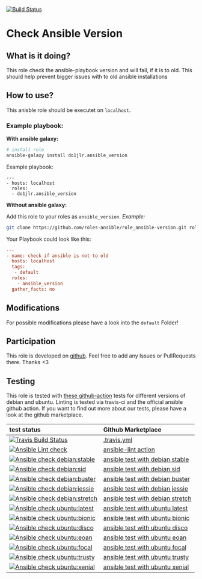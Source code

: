 [![Build Status](https://travis-ci.org/roles-ansible/role_ansible-version.svg?branch=master)](https://travis-ci.org/roles-ansible/role_ansible-version)

 Check Ansible Version
========================

 What is it doing?
--------------

This role check the ansible-playbook version and will fail, if it is to old.
This should help prevent bigger issues with to old ansible installations

 How to use?
-----------
This anisble role should be executet on ``localhost``.

### Example playbook:
**With ansible galaxy:**

```bash
# install role
ansible-galaxy install do1jlr.ansible_version
```

Example playbook:
```
---
- hosts: localhost
  roles:
  - do1jlr.ansible_version
```

**Without ansible galaxy:**

Add this role to your roles as ``ansible_version``. *Example:*
```bash
git clone https://github.com/roles-ansible/role_ansible-version.git roles/ansible_version
```

Your Playbook could look like this:
```ini
---
- name: check if ansible is not to old
  hosts: localhost
  tags:
   - default
  roles:
    - ansible_version
  gather_facts: no
```

 Modifications
------------

For possible modifications please have a look into the ``default`` Folder!


 Participation
-------------
This role is developed on [github](https://github.com/roles-ansible/role_ansible-version.git).
Feel free to add any Issues or PullRequests there. Thanks <3


 Testing
---------
This role is tested with [these github-action](https://github.com/search?q=topic%3Acheck-ansible+topic%3Agithub-actions+org%3Aroles-ansible&type=Repositories) tests for different versions of debian and ubuntu. Linting is tested via travis-ci and the official ansible github action.
If you want to find out more about our tests, please have a look at the github marketplace.

| test status | Github Marketplace |
| :---------  | :----------------  |
| [![Travis Build Status](https://travis-ci.org/roles-ansible/role_ansible-version.svg?branch=master)](https://travis-ci.org/roles-ansible/role_ansible-version) | [.travis.yml](https://github.com/roles-ansible/role_ansible-version/blob/master/.travis.yml) |
| [![Ansible Lint check](https://github.com/roles-ansible/role_ansible-version/workflows/Ansible%20Lint%20check/badge.svg)](https://github.com/roles-ansible/role_ansible-version/actions?query=workflow%3A%22Ansible+Lint+check%22) | [ansible-lint action](https://github.com/marketplace/actions/ansible-lint)
| [![Ansible check debian:stable](https://github.com/roles-ansible/role_ansible-version/workflows/Ansible%20check%20debian:stable/badge.svg)](https://github.com/roles-ansible/role_ansible-version/actions?query=workflow%3A%22Ansible+check+debian%3Astable%22) | [ansible test with debian stable](https://github.com/marketplace/actions/check-ansible-debian-stable) |
| [![Ansible check debian:sid](https://github.com/roles-ansible/role_ansible-version/workflows/Ansible%20check%20debian:sid/badge.svg)](https://github.com/roles-ansible/role_ansible-version/actions?query=workflow%3A%22Ansible+check+debian%3Asid%22) | [ansible test with debian sid](https://github.com/marketplace/actions/check-ansible-debian-sid) |
| [![Ansible check debian:buster](https://github.com/roles-ansible/role_ansible-version/workflows/Ansible%20check%20debian:buster/badge.svg)](https://github.com/roles-ansible/role_ansible-version/actions?query=workflow%3A%22Ansible+check+debian%3Abuster%22) | [ansible test with debian buster](https://github.com/marketplace/actions/check-ansible-debian-buster) |
| [![Ansible check debian:jessie](https://github.com/roles-ansible/role_ansible-version/workflows/Ansible%20check%20debian:jessie/badge.svg)](https://github.com/roles-ansible/role_ansible-version/actions?query=workflow%3A%22Ansible+check+debian%3Ajessie%22) | [ansible test with debian jessie](https://github.com/marketplace/actions/check-ansible-debian-jessie) |
| [![Ansible check debian:stretch](https://github.com/roles-ansible/role_ansible-version/workflows/Ansible%20check%20debian:stretch/badge.svg)](https://github.com/roles-ansible/role_ansible-version/actions?query=workflow%3A%22Ansible+check+debian%3Astretch%22) | [ansible test with debian stretch](https://github.com/marketplace/actions/check-ansible-debian-stretch) |
| [![Ansible check ubuntu:latest](https://github.com/roles-ansible/role_ansible-version/workflows/Ansible%20check%20ubuntu:latest/badge.svg)](https://github.com/roles-ansible/role_ansible-version/actions?query=workflow%3A%22Ansible+check+ubuntu%3Alatest%22) | [ansible test with ubuntu latest](https://github.com/marketplace/actions/check-ansible-ubuntu-latest) |
| [![Ansible check ubuntu:bionic](https://github.com/roles-ansible/role_ansible-version/workflows/Ansible%20check%20ubuntu:bionic/badge.svg)](https://github.com/roles-ansible/role_ansible-version/actions?query=workflow%3A%22Ansible+check+ubuntu%3Abionic%22) | [ansible test with ubuntu bionic](https://github.com/marketplace/actions/check-ansible-ubuntu-bionic) |
| [![Ansible check ubuntu:disco](https://github.com/roles-ansible/role_ansible-version/workflows/Ansible%20check%20ubuntu:disco/badge.svg)](https://github.com/roles-ansible/role_ansible-version/actions?query=workflow%3A%22Ansible+check+ubuntu%3Adisco%22) | [ansible test with ubuntu disco](https://github.com/marketplace/actions/check-ansible-ubuntu-disco) |
| [![Ansible check ubuntu:eoan](https://github.com/roles-ansible/role_ansible-version/workflows/Ansible%20check%20ubuntu:eoan/badge.svg)](https://github.com/roles-ansible/role_ansible-version/actions?query=workflow%3A%22Ansible+check+ubuntu%3Aeoan%22) | [ansible test with ubuntu eoan](https://github.com/marketplace/actions/check-ansible-ubuntu-eoan) |
| [![Ansible check ubuntu:focal](https://github.com/roles-ansible/role_ansible-version/workflows/Ansible%20check%20ubuntu:focal/badge.svg)](https://github.com/roles-ansible/role_ansible-version/actions?query=workflow%3A%22Ansible+check+ubuntu%3Afocal%22) | [ansible test with ubuntu focal](https://github.com/marketplace/actions/check-ansible-ubuntu-focal) |
| [![Ansible check ubuntu:trusty](https://github.com/roles-ansible/role_ansible-version/workflows/Ansible%20check%20ubuntu:trusty/badge.svg)](https://github.com/roles-ansible/role_ansible-version/actions?query=workflow%3A%22Ansible+check+ubuntu%3Atrusty%22) | [ansible test with ubuntu trusty](https://github.com/marketplace/actions/check-ansible-ubuntu-trusty) |
| [![Ansible check ubuntu:xenial](https://github.com/roles-ansible/role_ansible-version/workflows/Ansible%20check%20ubuntu:xenial/badge.svg)](https://github.com/roles-ansible/role_ansible-version/actions?query=workflow%3A%22Ansible+check+ubuntu%3Axenial%22) | [ansible test with ubuntu xenial](https://github.com/marketplace/actions/check-ansible-ubuntu-xenial) |
